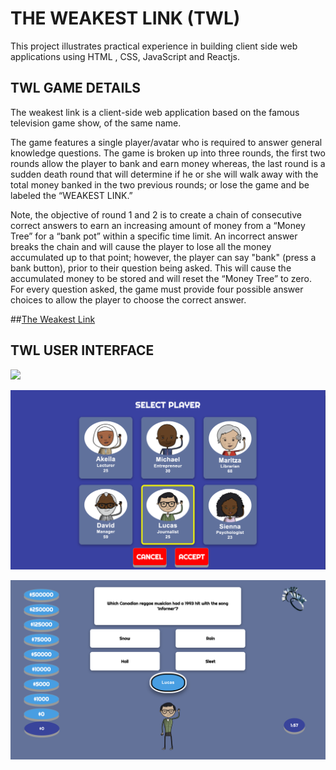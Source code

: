 # THE WEAKEST LINK (TWL)
This project illustrates practical experience in building client side web applications using  HTML , CSS, JavaScript and Reactjs.

## TWL GAME DETAILS
The weakest link is a client-side web application based on the famous television game show, of the same name.

The game features a single player/avatar who is required to answer general knowledge questions. The game is broken up into three rounds, the first two rounds allow the player to bank and earn money whereas, the last round is a sudden death round that will determine if he or she will walk away with the total money banked in the two previous rounds; or lose the game and be labeled the “WEAKEST LINK.”

Note, the objective of round 1 and 2 is to create a chain of consecutive correct answers to earn an increasing amount of money from a “Money Tree” for a “bank pot” within a specific time limit. An incorrect answer breaks the chain and will cause the player to lose all the money accumulated up to that point; however, the player can say "bank" (press a bank button), prior to their question being asked. This will cause the accumulated money to be stored and will reset the “Money Tree” to zero. 
For every question asked, the game must provide four possible answer choices to allow the player to choose the correct answer.

##[The Weakest Link](https://relaxed-goldberg-5662a0.netlify.app/)

## TWL USER INTERFACE

![](src/assets/img/readme-1.png)

![](src/assets/img/readme-2.png)

![](src/assets/img/readme-3.png)
